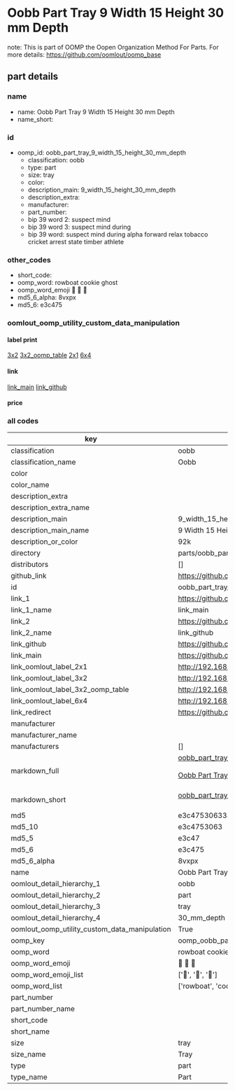 # Oobb Part Tray 9 Width 15 Height 30 mm Depth  

note: This is part of OOMP the Oopen Organization Method For Parts. For more details: https://github.com/oomlout/oomp_base

##  part details
  







### name
* name: Oobb Part Tray 9 Width 15 Height 30 mm Depth
* name_short: 
### id
* oomp_id: oobb_part_tray_9_width_15_height_30_mm_depth
  * classification: oobb
  * type: part
  * size: tray
  * color: 
  * description_main: 9_width_15_height_30_mm_depth
  * description_extra: 
  * manufacturer: 
  * part_number: 
  * bip 39 word 2: suspect mind
  * bip 39 word 3: suspect mind during
  * bip 39 word: suspect mind during alpha forward relax tobacco cricket arrest state timber athlete

### other_codes
* short_code: 
* oomp_word: rowboat cookie ghost
* oomp_word_emoji :rowboat: :cookie: :ghost:
* md5_6_alpha: 8vxpx
* md5_6: e3c475






### oomlout_oomp_utility_custom_data_manipulation
#### label print
[3x2](http://192.168.1.245:1112/?label=oomp%208vxpx)
[3x2_oomp_table](http://192.168.1.108:1112/?label=oomp%208vxpx)
[2x1](http://192.168.1.242:1112/?label=oomp%208vxpx)
[6x4](http://192.168.1.55:1112/?label=oomp%208vxpx)    

#### link

[link_main](https://github.com/oomlout/oomlout_oomp_version_1_messy/tree/main/parts/oobb_part_tray_9_width_15_height_30_mm_depth) [link_github](https://github.com/oomlout/oomlout_oomp_version_1_messy/tree/main/parts/oobb_part_tray_9_width_15_height_30_mm_depth)                             

#### price







### all codes 
| key | value |  
| --- | --- |  
| classification | oobb |  
| classification_name | Oobb |  
| color |  |  
| color_name |  |  
| description_extra |  |  
| description_extra_name |  |  
| description_main | 9_width_15_height_30_mm_depth |  
| description_main_name | 9 Width 15 Height 30 mm Depth |  
| description_or_color | 92k |  
| directory | parts/oobb_part_tray_9_width_15_height_30_mm_depth |  
| distributors | [] |  
| github_link | https://github.com/oomlout/oomlout_oomp_part_src/tree/main/parts/oobb_part_tray_9_width_15_height_30_mm_depth |  
| id | oobb_part_tray_9_width_15_height_30_mm_depth |  
| link_1 | https://github.com/oomlout/oomlout_oomp_version_1_messy/tree/main/parts/oobb_part_tray_9_width_15_height_30_mm_depth |  
| link_1_name | link_main |  
| link_2 | https://github.com/oomlout/oomlout_oomp_version_1_messy/tree/main/parts/oobb_part_tray_9_width_15_height_30_mm_depth |  
| link_2_name | link_github |  
| link_github | https://github.com/oomlout/oomlout_oomp_version_1_messy/tree/main/parts/oobb_part_tray_9_width_15_height_30_mm_depth |  
| link_main | https://github.com/oomlout/oomlout_oomp_version_1_messy/tree/main/parts/oobb_part_tray_9_width_15_height_30_mm_depth |  
| link_oomlout_label_2x1 | http://192.168.1.242:1112/?label=oomp%208vxpx |  
| link_oomlout_label_3x2 | http://192.168.1.245:1112/?label=oomp%208vxpx |  
| link_oomlout_label_3x2_oomp_table | http://192.168.1.108:1112/?label=oomp%208vxpx |  
| link_oomlout_label_6x4 | http://192.168.1.55:1112/?label=oomp%208vxpx |  
| link_redirect | https://github.com/oomlout/oomlout_oomp_version_1_messy/tree/main/parts/oobb_part_tray_9_width_15_height_30_mm_depth |  
| manufacturer |  |  
| manufacturer_name |  |  
| manufacturers | [] |  
| markdown_full | [oobb_part_tray_9_width_15_height_30_mm_depth](none)<br>[](none)<br>[Oobb Part Tray 9 Width 15 Height 30 Mm Depth](none)<br><br> |  
| markdown_short | [oobb_part_tray_9_width_15_height_30_mm_depth](none)<br><br> |  
| md5 | e3c4753063337c66d42de07088633ed6 |  
| md5_10 | e3c4753063 |  
| md5_5 | e3c47 |  
| md5_6 | e3c475 |  
| md5_6_alpha | 8vxpx |  
| name | Oobb Part Tray 9 Width 15 Height 30 mm Depth |  
| oomlout_detail_hierarchy_1 | oobb |  
| oomlout_detail_hierarchy_2 | part |  
| oomlout_detail_hierarchy_3 | tray |  
| oomlout_detail_hierarchy_4 | 30_mm_depth |  
| oomlout_oomp_utility_custom_data_manipulation | True |  
| oomp_key | oomp_oobb_part_tray_9_width_15_height_30_mm_depth |  
| oomp_word | rowboat cookie ghost |  
| oomp_word_emoji | :rowboat: :cookie: :ghost: |  
| oomp_word_emoji_list | [':rowboat:', ':cookie:', ':ghost:'] |  
| oomp_word_list | ['rowboat', 'cookie', 'ghost'] |  
| part_number |  |  
| part_number_name |  |  
| short_code |  |  
| short_name |  |  
| size | tray |  
| size_name | Tray |  
| type | part |  
| type_name | Part |  
